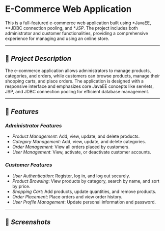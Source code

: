 # E-Commerce Web Application

This is a full-featured e-commerce web application built using *JavaEE, **JDBC connection pooling, and **JSP*. The project includes both administrator and customer functionalities, providing a comprehensive experience for managing and using an online store.

---

## 📝 *Project Description*

The e-commerce application allows administrators to manage products, categories, and orders, while customers can browse products, manage their shopping carts, and place orders. The application is designed with a responsive interface and emphasizes core JavaEE concepts like servlets, JSP, and JDBC connection pooling for efficient database management.

---

## 🚀 *Features*

### *Administrator Features*
- *Product Management*: Add, view, update, and delete products.
- *Category Management*: Add, view, update, and delete categories.
- *Order Management*: View all orders placed by customers.
- *User Management*: View, activate, or deactivate customer accounts.

### *Customer Features*
- *User Authentication*: Register, log in, and log out securely.
- *Product Browsing*: View products by category, search by name, and sort by price.
- *Shopping Cart*: Add products, update quantities, and remove products.
- *Order Placement*: Place orders and view order history.
- *User Profile Management*: Update personal information and password.

---


## 📸 *Screenshots*
